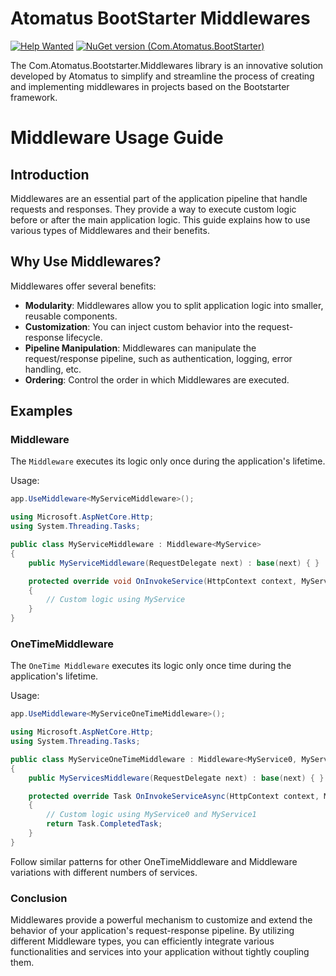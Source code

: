 # Atomatus BootStarter Middlewares

[![Help Wanted](https://img.shields.io/github/issues/atomatus/runtime/dot-net-boot-starter-middleware?style=flat-square&color=%232EA043&label=help%20wanted)](https://github.com/atomatus/dot-net-boot-starter-middleware/issues?q=is%3Aissue+is%3Aopen+label%3A%22up-for-grabs%22)
[![NuGet version (Com.Atomatus.BootStarter)](https://img.shields.io/nuget/v/Com.Atomatus.BootStarter.Middlewares.svg?style=flat-square)](https://www.nuget.org/packages/Com.Atomatus.BootStarter.Middlewares/)

The Com.Atomatus.Bootstarter.Middlewares library is an innovative solution developed by Atomatus to simplify and streamline the process of creating and implementing middlewares in projects based on the Bootstarter framework.

# Middleware Usage Guide

## Introduction

Middlewares are an essential part of the application pipeline that handle requests and responses. They provide a way to execute custom logic before or after the main application logic. This guide explains how to use various types of Middlewares and their benefits.

## Why Use Middlewares?

Middlewares offer several benefits:
- **Modularity**: Middlewares allow you to split application logic into smaller, reusable components.
- **Customization**: You can inject custom behavior into the request-response lifecycle.
- **Pipeline Manipulation**: Middlewares can manipulate the request/response pipeline, such as authentication, logging, error handling, etc.
- **Ordering**: Control the order in which Middlewares are executed.

## Examples

### Middleware<TService>

The `Middleware` executes its logic only once during the application's lifetime.

Usage:
```csharp
app.UseMiddleware<MyServiceMiddleware>();
```

```csharp
using Microsoft.AspNetCore.Http;
using System.Threading.Tasks;

public class MyServiceMiddleware : Middleware<MyService>
{
    public MyServiceMiddleware(RequestDelegate next) : base(next) { }

    protected override void OnInvokeService(HttpContext context, MyService service)
    {
        // Custom logic using MyService
    }
}
```

### OneTimeMiddleware<TService>

The `OneTime Middleware` executes its logic only once time during the application's lifetime.

Usage:
```csharp
app.UseMiddleware<MyServiceOneTimeMiddleware>();
```

```csharp
using Microsoft.AspNetCore.Http;
using System.Threading.Tasks;

public class MyServiceOneTimeMiddleware : Middleware<MyService0, MyService1>
{
    public MyServicesMiddleware(RequestDelegate next) : base(next) { }

    protected override Task OnInvokeServiceAsync(HttpContext context, MyService0 s0, MyService1 s1)
    {
        // Custom logic using MyService0 and MyService1
        return Task.CompletedTask;
    }
}
```

Follow similar patterns for other OneTimeMiddleware and Middleware variations with different numbers of services.

### Conclusion

Middlewares provide a powerful mechanism to customize and extend the behavior of your application's request-response pipeline. By utilizing different Middleware types, you can efficiently integrate various functionalities and services into your application without tightly coupling them.